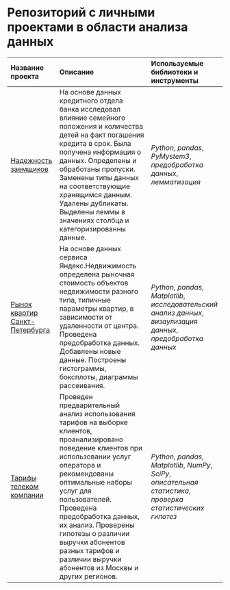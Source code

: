# Репозиторий с личными проектами в области анализа данных

| Название проекта | Описание | Используемые библиотеки и инструменты | 
| :---------------------- | :---------------------- | :---------------------- |
| [Надежность заемщиков](banking/scoring.ipynb) | На основе данных кредитного отдела банка исследовал влияние семейного положения и количества детей на факт погашения кредита в срок. Была получена информация о данных. Определены и обработаны пропуски. Заменены типы данных на соответствующие хранящимся данным. Удалены дубликаты. Выделены леммы в значениях столбца и категоризированны данные.| *Python*, *pandas*, *PyMystem3*, *предобработка данных*, *лемматизация* |
| [Рынок квартир Санкт-Петербурга](estate/estate.ipynb) | На основе данных сервиса Яндекс.Недвижимость определена рыночная стоимость объектов недвижимости разного типа, типичные параметры квартир, в зависимости от удаленности от центра. Проведена предобработка данных. Добавлены новые данные. Построены гистограммы, боксплоты, диаграммы рассеивания.| *Python*, *pandas*, *Matplotlib*, *исследовательский анализ данных*, *визаулизация данных*, *предобработка данных* |
| [Тарифы телеком компании](telecom/telecom.ipynb) | Проведен предварительный анализ использования тарифов на выборке клиентов, проанализировано поведение клиентов при использовании услуг оператора и рекомендованы оптимальные наборы услуг для пользователей. Проведена предобработка данных, их анализ. Проверены гипотезы о различии выручки абонентов разных тарифов и различии выручки абонентов из Москвы и других регионов.| *Python*, *pandas*, *Matplotlib*, *NumPy*, *SciPy*,  *описательная статистика*, *проверка статистических гипотез*|
